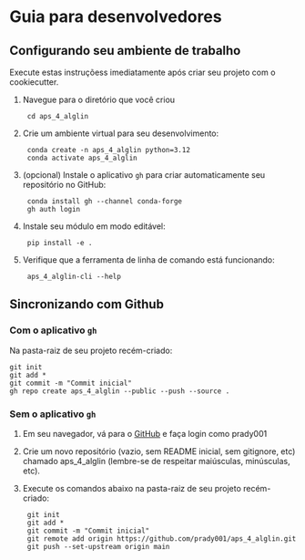 
# Guia para desenvolvedores

## Configurando seu ambiente de trabalho

Execute estas instruçõess imediatamente após criar seu projeto com o cookiecutter.

1. Navegue para o diretório que você criou

        cd aps_4_alglin

2. Crie um ambiente virtual para seu desenvolvimento:

        conda create -n aps_4_alglin python=3.12
        conda activate aps_4_alglin

3. (opcional) Instale o aplicativo `gh` para criar automaticamente seu repositório no GitHub:

        conda install gh --channel conda-forge
        gh auth login

4. Instale seu módulo em modo editável:

        pip install -e .

5. Verifique que a ferramenta de linha de comando está funcionando:

        aps_4_alglin-cli --help

## Sincronizando com Github

### Com o aplicativo `gh`

Na pasta-raiz de seu projeto recém-criado:

    git init
    git add *
    git commit -m "Commit inicial"
    gh repo create aps_4_alglin --public --push --source .

### Sem o aplicativo `gh`

1. Em seu navegador, vá para o [GitHub](https://www.github.com) e faça login como prady001
1. Crie um novo repositório (vazio, sem README inicial, sem gitignore, etc) chamado aps_4_alglin (lembre-se de respeitar maiúsculas, minúsculas, etc).
1. Execute os comandos abaixo na pasta-raiz de seu projeto recém-criado:


        git init
        git add *
        git commit -m "Commit inicial"
        git remote add origin https://github.com/prady001/aps_4_alglin.git
        git push --set-upstream origin main


